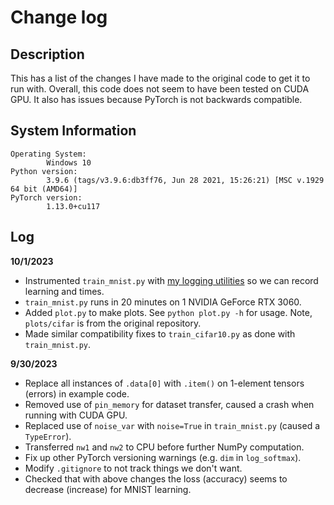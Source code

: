 # Change log 

## Description

This has a list of the changes I have made to the original code to get it to run with. Overall,
this code does not seem to have been tested on CUDA GPU. It also has issues because PyTorch
is not backwards compatible.

## System Information

```
Operating System:
        Windows 10
Python version:
        3.9.6 (tags/v3.9.6:db3ff76, Jun 28 2021, 15:26:21) [MSC v.1929 64 bit (AMD64)]
PyTorch version:
        1.13.0+cu117
```

## Log 

**10/1/2023**
- Instrumented `train_mnist.py` with [my logging utilities](https://github.com/ChamiLamelas/UsefulPythonLibraries) so we can record learning and times.
- `train_mnist.py` runs in 20 minutes on 1 NVIDIA GeForce RTX 3060.
- Added `plot.py` to make plots. See `python plot.py -h` for usage. Note, `plots/cifar` is from the original repository. 
- Made similar compatibility fixes to `train_cifar10.py` as done with `train_mnist.py`.

**9/30/2023**
- Replace all instances of `.data[0]` with `.item()` on 1-element tensors (errors) in example code.
- Removed use of `pin_memory` for dataset transfer, caused a crash when running with CUDA GPU.
- Replaced use of `noise_var` with `noise=True` in `train_mnist.py` (caused a `TypeError`).
- Transferred `nw1` and `nw2` to CPU before further NumPy computation.
- Fix up other PyTorch versioning warnings (e.g. `dim` in `log_softmax`).
- Modify `.gitignore` to not track things we don't want.
- Checked that with above changes the loss (accuracy) seems to decrease (increase) for MNIST learning.
